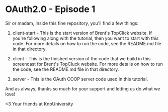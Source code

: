 OAuth2.0 - Episode 1
====================

Sir or madam,
Inside this fine repository, you'll find a few things:

1) client-start - This is the start version of Brent's TopClick website.
   If you're following along with the tutorial, then you want to start
   with this code. For more details on how to run the code, see the README.md
   file in that directory.

2) client - This is the finished version of the code that we build
   in this screencast for Brent's TopCluck website.
   For more details on how to run the code, see the README.md file in that
   directory.

3) server - This is the OAuth COOP server code used in this tutorial.

And as always, thanks so much for your support and letting us do what
we love!

<3 Your friends at KnpUniversity

